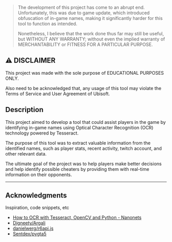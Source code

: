 > The development of this project has come to an abrupt end.
> Unfortunately, this was due to game update, which introduced obfuscation of in-game names, making it significantly harder for this tool to function as intended.
>
> Nonetheless, I believe that the work done thus far may still be useful, but WITHOUT ANY WARRANTY; without even the implied warranty of MERCHANTABILITY or FITNESS FOR A PARTICULAR PURPOSE.

## ⚠ DISCLAIMER

This project was made with the sole purpose of EDUCATIONAL PURPOSES ONLY.

Also need to be acknowledged that, any usage of this tool may violate the Terms of Service and User Agreement of Ubisoft.

## Description

This project aimed to develop a tool that could assist players in the game by identifying in-game names using Optical Character Recognition (OCR) technology powered by Tesseract.

The purpose of this tool was to extract valuable information from the identified names, such as player stats, recent activity, twitch account, and other relevant data.

The ultimate goal of the project was to help players make better decisions and help identify possible cheaters by providing them with real-time information on their opponents.

---

## Acknowledgments

Inspiration, code snippets, etc

- [How to OCR with Tesseract, OpenCV and Python - Nanonets](https://nanonets.com/blog/ocr-with-tesseract/)
- [Digneety/Argali](https://github.com/Digneety/Argali)
- [danielwerg/r6api.js](https://github.com/danielwerg/r6api.js)
- [Sentdex/pygta5](https://github.com/sentdex/pygta5/)
